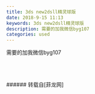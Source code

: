 ```yaml
---
title: 3ds new2dsll精灵球版
date: 2018-9-15 11:13
keywords: 3ds new2dsll精灵球版
description: 需要的加我微信byg107
categories: used
---
```

<td class="t_f" id="postmessage_1796686">

需要的加我微信byg107<br/>
<img alt="" border="0" class="zoom" data-cf-modified-dc0194e152a301b56321c035-="" file="http://www.flw.ph/data/appbyme/upload/image/201809/15/3McYPDiPOKie.jpg" id="aimg_V2G6X" lazyloadthumb="1" onclick="" onmouseover="" src="http://www.flw.ph/data/appbyme/upload/image/201809/15/3McYPDiPOKie.jpg"/><br/>
<br/>
<img alt="" border="0" class="zoom" data-cf-modified-dc0194e152a301b56321c035-="" file="http://www.flw.ph/data/appbyme/upload/image/201809/15/v8wV2dtTpKaE.jpg" id="aimg_I1Qt2" lazyloadthumb="1" onclick="" onmouseover="" src="http://www.flw.ph/data/appbyme/upload/image/201809/15/v8wV2dtTpKaE.jpg"/><br/>
<br/>
<img alt="" border="0" class="zoom" data-cf-modified-dc0194e152a301b56321c035-="" file="http://www.flw.ph/data/appbyme/upload/image/201809/15/zDNbp2OVonw8.jpg" id="aimg_nge23" lazyloadthumb="1" onclick="" onmouseover="" src="http://www.flw.ph/data/appbyme/upload/image/201809/15/zDNbp2OVonw8.jpg"/><br/>
<br/>
</td>
###### 转载自[菲龙网]